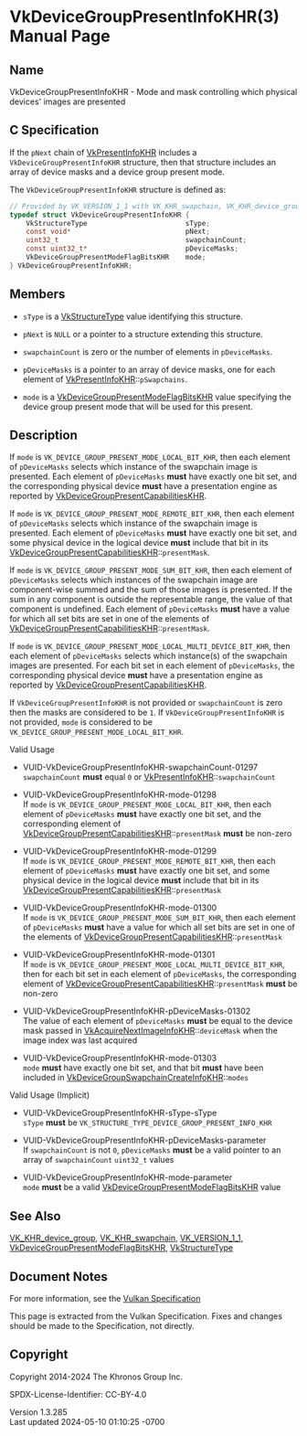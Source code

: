 # VkDeviceGroupPresentInfoKHR(3) Manual Page

## Name

VkDeviceGroupPresentInfoKHR - Mode and mask controlling which physical
devices' images are presented



## <a href="#_c_specification" class="anchor"></a>C Specification

If the `pNext` chain of [VkPresentInfoKHR](https://registry.khronos.org/vulkan/specs/1.3-extensions/man/html/VkPresentInfoKHR.html)
includes a `VkDeviceGroupPresentInfoKHR` structure, then that structure
includes an array of device masks and a device group present mode.

The `VkDeviceGroupPresentInfoKHR` structure is defined as:

``` c
// Provided by VK_VERSION_1_1 with VK_KHR_swapchain, VK_KHR_device_group with VK_KHR_swapchain
typedef struct VkDeviceGroupPresentInfoKHR {
    VkStructureType                        sType;
    const void*                            pNext;
    uint32_t                               swapchainCount;
    const uint32_t*                        pDeviceMasks;
    VkDeviceGroupPresentModeFlagBitsKHR    mode;
} VkDeviceGroupPresentInfoKHR;
```

## <a href="#_members" class="anchor"></a>Members

- `sType` is a [VkStructureType](https://registry.khronos.org/vulkan/specs/1.3-extensions/man/html/VkStructureType.html) value identifying
  this structure.

- `pNext` is `NULL` or a pointer to a structure extending this
  structure.

- `swapchainCount` is zero or the number of elements in `pDeviceMasks`.

- `pDeviceMasks` is a pointer to an array of device masks, one for each
  element of [VkPresentInfoKHR](https://registry.khronos.org/vulkan/specs/1.3-extensions/man/html/VkPresentInfoKHR.html)::`pSwapchains`.

- `mode` is a
  [VkDeviceGroupPresentModeFlagBitsKHR](https://registry.khronos.org/vulkan/specs/1.3-extensions/man/html/VkDeviceGroupPresentModeFlagBitsKHR.html)
  value specifying the device group present mode that will be used for
  this present.

## <a href="#_description" class="anchor"></a>Description

If `mode` is `VK_DEVICE_GROUP_PRESENT_MODE_LOCAL_BIT_KHR`, then each
element of `pDeviceMasks` selects which instance of the swapchain image
is presented. Each element of `pDeviceMasks` **must** have exactly one
bit set, and the corresponding physical device **must** have a
presentation engine as reported by
[VkDeviceGroupPresentCapabilitiesKHR](https://registry.khronos.org/vulkan/specs/1.3-extensions/man/html/VkDeviceGroupPresentCapabilitiesKHR.html).

If `mode` is `VK_DEVICE_GROUP_PRESENT_MODE_REMOTE_BIT_KHR`, then each
element of `pDeviceMasks` selects which instance of the swapchain image
is presented. Each element of `pDeviceMasks` **must** have exactly one
bit set, and some physical device in the logical device **must** include
that bit in its
[VkDeviceGroupPresentCapabilitiesKHR](https://registry.khronos.org/vulkan/specs/1.3-extensions/man/html/VkDeviceGroupPresentCapabilitiesKHR.html)::`presentMask`.

If `mode` is `VK_DEVICE_GROUP_PRESENT_MODE_SUM_BIT_KHR`, then each
element of `pDeviceMasks` selects which instances of the swapchain image
are component-wise summed and the sum of those images is presented. If
the sum in any component is outside the representable range, the value
of that component is undefined. Each element of `pDeviceMasks` **must**
have a value for which all set bits are set in one of the elements of
[VkDeviceGroupPresentCapabilitiesKHR](https://registry.khronos.org/vulkan/specs/1.3-extensions/man/html/VkDeviceGroupPresentCapabilitiesKHR.html)::`presentMask`.

If `mode` is `VK_DEVICE_GROUP_PRESENT_MODE_LOCAL_MULTI_DEVICE_BIT_KHR`,
then each element of `pDeviceMasks` selects which instance(s) of the
swapchain images are presented. For each bit set in each element of
`pDeviceMasks`, the corresponding physical device **must** have a
presentation engine as reported by
[VkDeviceGroupPresentCapabilitiesKHR](https://registry.khronos.org/vulkan/specs/1.3-extensions/man/html/VkDeviceGroupPresentCapabilitiesKHR.html).

If `VkDeviceGroupPresentInfoKHR` is not provided or `swapchainCount` is
zero then the masks are considered to be `1`. If
`VkDeviceGroupPresentInfoKHR` is not provided, `mode` is considered to
be `VK_DEVICE_GROUP_PRESENT_MODE_LOCAL_BIT_KHR`.

Valid Usage

- <a href="#VUID-VkDeviceGroupPresentInfoKHR-swapchainCount-01297"
  id="VUID-VkDeviceGroupPresentInfoKHR-swapchainCount-01297"></a>
  VUID-VkDeviceGroupPresentInfoKHR-swapchainCount-01297  
  `swapchainCount` **must** equal `0` or
  [VkPresentInfoKHR](https://registry.khronos.org/vulkan/specs/1.3-extensions/man/html/VkPresentInfoKHR.html)::`swapchainCount`

- <a href="#VUID-VkDeviceGroupPresentInfoKHR-mode-01298"
  id="VUID-VkDeviceGroupPresentInfoKHR-mode-01298"></a>
  VUID-VkDeviceGroupPresentInfoKHR-mode-01298  
  If `mode` is `VK_DEVICE_GROUP_PRESENT_MODE_LOCAL_BIT_KHR`, then each
  element of `pDeviceMasks` **must** have exactly one bit set, and the
  corresponding element of
  [VkDeviceGroupPresentCapabilitiesKHR](https://registry.khronos.org/vulkan/specs/1.3-extensions/man/html/VkDeviceGroupPresentCapabilitiesKHR.html)::`presentMask`
  **must** be non-zero

- <a href="#VUID-VkDeviceGroupPresentInfoKHR-mode-01299"
  id="VUID-VkDeviceGroupPresentInfoKHR-mode-01299"></a>
  VUID-VkDeviceGroupPresentInfoKHR-mode-01299  
  If `mode` is `VK_DEVICE_GROUP_PRESENT_MODE_REMOTE_BIT_KHR`, then each
  element of `pDeviceMasks` **must** have exactly one bit set, and some
  physical device in the logical device **must** include that bit in its
  [VkDeviceGroupPresentCapabilitiesKHR](https://registry.khronos.org/vulkan/specs/1.3-extensions/man/html/VkDeviceGroupPresentCapabilitiesKHR.html)::`presentMask`

- <a href="#VUID-VkDeviceGroupPresentInfoKHR-mode-01300"
  id="VUID-VkDeviceGroupPresentInfoKHR-mode-01300"></a>
  VUID-VkDeviceGroupPresentInfoKHR-mode-01300  
  If `mode` is `VK_DEVICE_GROUP_PRESENT_MODE_SUM_BIT_KHR`, then each
  element of `pDeviceMasks` **must** have a value for which all set bits
  are set in one of the elements of
  [VkDeviceGroupPresentCapabilitiesKHR](https://registry.khronos.org/vulkan/specs/1.3-extensions/man/html/VkDeviceGroupPresentCapabilitiesKHR.html)::`presentMask`

- <a href="#VUID-VkDeviceGroupPresentInfoKHR-mode-01301"
  id="VUID-VkDeviceGroupPresentInfoKHR-mode-01301"></a>
  VUID-VkDeviceGroupPresentInfoKHR-mode-01301  
  If `mode` is
  `VK_DEVICE_GROUP_PRESENT_MODE_LOCAL_MULTI_DEVICE_BIT_KHR`, then for
  each bit set in each element of `pDeviceMasks`, the corresponding
  element of
  [VkDeviceGroupPresentCapabilitiesKHR](https://registry.khronos.org/vulkan/specs/1.3-extensions/man/html/VkDeviceGroupPresentCapabilitiesKHR.html)::`presentMask`
  **must** be non-zero

- <a href="#VUID-VkDeviceGroupPresentInfoKHR-pDeviceMasks-01302"
  id="VUID-VkDeviceGroupPresentInfoKHR-pDeviceMasks-01302"></a>
  VUID-VkDeviceGroupPresentInfoKHR-pDeviceMasks-01302  
  The value of each element of `pDeviceMasks` **must** be equal to the
  device mask passed in
  [VkAcquireNextImageInfoKHR](https://registry.khronos.org/vulkan/specs/1.3-extensions/man/html/VkAcquireNextImageInfoKHR.html)::`deviceMask`
  when the image index was last acquired

- <a href="#VUID-VkDeviceGroupPresentInfoKHR-mode-01303"
  id="VUID-VkDeviceGroupPresentInfoKHR-mode-01303"></a>
  VUID-VkDeviceGroupPresentInfoKHR-mode-01303  
  `mode` **must** have exactly one bit set, and that bit **must** have
  been included in
  [VkDeviceGroupSwapchainCreateInfoKHR](https://registry.khronos.org/vulkan/specs/1.3-extensions/man/html/VkDeviceGroupSwapchainCreateInfoKHR.html)::`modes`

Valid Usage (Implicit)

- <a href="#VUID-VkDeviceGroupPresentInfoKHR-sType-sType"
  id="VUID-VkDeviceGroupPresentInfoKHR-sType-sType"></a>
  VUID-VkDeviceGroupPresentInfoKHR-sType-sType  
  `sType` **must** be `VK_STRUCTURE_TYPE_DEVICE_GROUP_PRESENT_INFO_KHR`

- <a href="#VUID-VkDeviceGroupPresentInfoKHR-pDeviceMasks-parameter"
  id="VUID-VkDeviceGroupPresentInfoKHR-pDeviceMasks-parameter"></a>
  VUID-VkDeviceGroupPresentInfoKHR-pDeviceMasks-parameter  
  If `swapchainCount` is not `0`, `pDeviceMasks` **must** be a valid
  pointer to an array of `swapchainCount` `uint32_t` values

- <a href="#VUID-VkDeviceGroupPresentInfoKHR-mode-parameter"
  id="VUID-VkDeviceGroupPresentInfoKHR-mode-parameter"></a>
  VUID-VkDeviceGroupPresentInfoKHR-mode-parameter  
  `mode` **must** be a valid
  [VkDeviceGroupPresentModeFlagBitsKHR](https://registry.khronos.org/vulkan/specs/1.3-extensions/man/html/VkDeviceGroupPresentModeFlagBitsKHR.html)
  value

## <a href="#_see_also" class="anchor"></a>See Also

[VK_KHR_device_group](https://registry.khronos.org/vulkan/specs/1.3-extensions/man/html/VK_KHR_device_group.html),
[VK_KHR_swapchain](https://registry.khronos.org/vulkan/specs/1.3-extensions/man/html/VK_KHR_swapchain.html),
[VK_VERSION_1_1](https://registry.khronos.org/vulkan/specs/1.3-extensions/man/html/VK_VERSION_1_1.html),
[VkDeviceGroupPresentModeFlagBitsKHR](https://registry.khronos.org/vulkan/specs/1.3-extensions/man/html/VkDeviceGroupPresentModeFlagBitsKHR.html),
[VkStructureType](https://registry.khronos.org/vulkan/specs/1.3-extensions/man/html/VkStructureType.html)

## <a href="#_document_notes" class="anchor"></a>Document Notes

For more information, see the <a
href="https://registry.khronos.org/vulkan/specs/1.3-extensions/html/vkspec.html#VkDeviceGroupPresentInfoKHR"
target="_blank" rel="noopener">Vulkan Specification</a>

This page is extracted from the Vulkan Specification. Fixes and changes
should be made to the Specification, not directly.

## <a href="#_copyright" class="anchor"></a>Copyright

Copyright 2014-2024 The Khronos Group Inc.

SPDX-License-Identifier: CC-BY-4.0

Version 1.3.285  
Last updated 2024-05-10 01:10:25 -0700
